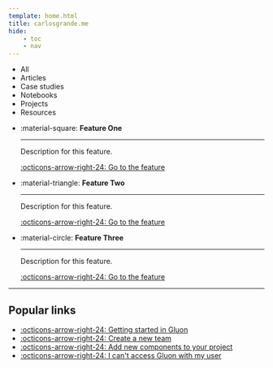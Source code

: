 ```yaml
---
template: home.html
title: carlosgrande.me
hide:
    - toc
    - nav
---
```






<div class="cards-menu" markdown>

- All
- Articles
- Case studies
- Notebooks
- Projects
- Resources

</div>

<div id="publicationsList" class="cards row-3">

</div>

<div class="cards row-3" markdown>

- :material-square: **Feature One**

    ---  

    Description for this feature.

    [:octicons-arrow-right-24: Go to the feature](#)
    

- :material-triangle: **Feature Two**  

    ---  

    Description for this feature.

    [:octicons-arrow-right-24: Go to the feature](#)

- :material-circle: **Feature Three**  

    ---  

    Description for this feature.

    [:octicons-arrow-right-24: Go to the feature](#)

</div>

---

## Popular links

<div class="grid row-2" markdown>

- [:octicons-arrow-right-24: Getting started in Gluon](#)
- [:octicons-arrow-right-24: Create a new team](#)
- [:octicons-arrow-right-24: Add new components to your project](#)
- [:octicons-arrow-right-24: I can't access Gluon with my user](#)

</div>


<!-- Custom styles for the home site -->
<script src="/assets/javascripts/publications.js"></script>